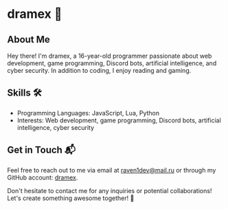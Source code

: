 # dramex 🚀

## About Me

Hey there! I'm dramex, a 16-year-old programmer passionate about web development, game programming, Discord bots, artificial intelligence, and cyber security. In addition to coding, I enjoy reading and gaming.

## Skills 🛠️

- Programming Languages: JavaScript, Lua, Python
- Interests: Web development, game programming, Discord bots, artificial intelligence, cyber security

## Get in Touch 📬

Feel free to reach out to me via email at raven1dev@mail.ru or through my GitHub account: [dramex](https://github.com/dramex1dev).

Don't hesitate to contact me for any inquiries or potential collaborations! Let's create something awesome together! 💪


 
